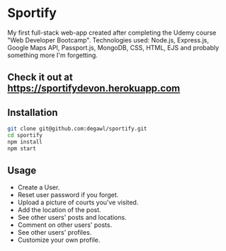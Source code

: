# Sportify

My first full-stack web-app created after completing the Udemy course "Web Developer Bootcamp".
Technologies used: Node.js, Express.js, Google Maps API, Passport.js, MongoDB, CSS, HTML, EJS and probably something more I'm forgetting.

## Check it out at https://sportifydevon.herokuapp.com

## Installation

```sh
git clone git@github.com:degawl/sportify.git
cd sportify
npm install
npm start
```

## Usage

- Create a User.
- Reset user password if you forget.
- Upload a picture of courts you've visited.
- Add the location of the post.
- See other users' posts and locations.
- Comment on other users' posts.
- See other users' profiles.
- Customize your own profile.
